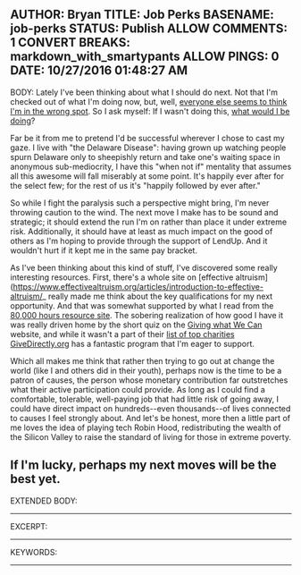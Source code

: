AUTHOR: Bryan
TITLE: Job Perks
BASENAME: job-perks
STATUS: Publish
ALLOW COMMENTS: 1
CONVERT BREAKS: markdown_with_smartypants
ALLOW PINGS: 0
DATE: 10/27/2016 01:48:27 AM
-----
BODY:
Lately I've been thinking about what I should do next. Not that I'm checked out of what I'm doing now, but, well, [everyone else seems to think I'm in the wrong spot](http://leftsider.com/leftsider/2016/09/ive-been-gone-from-twitter.htm). So I ask myself: If I wasn't doing this, [what would I be doing](http://leftsider.com/leftsider/2016/02/dont-be-your-job-dude.htm)? 

Far be it from me to pretend I'd be successful wherever I chose to cast my gaze. I live with "the Delaware Disease": having grown up watching people spurn Delaware only to sheepishly return and take one's waiting space in anonymous sub-mediocrity, I have this "when not if" mentality that assumes all this awesome will fall miserably at some point. It's happily ever after for the select few; for the rest of us it's "happily followed by ever after."

So while I fight the paralysis such a perspective might bring, I'm never throwing caution to the wind. The next move I make has to be sound and strategic; it should extend the run I'm on rather than place it under extreme risk. Additionally, it should have at least as much impact on the good of others as I'm hoping to provide through the support of LendUp. And it wouldn't hurt if it kept me in the same pay bracket. 

As I've been thinking about this kind of stuff, I've discovered some really interesting resources. First, there's a whole site on [effective altruism](https://www.effectivealtruism.org/articles/introduction-to-effective-altruism/_ really made me think about the key qualifications for my next opportunity. And that was somewhat supported by what I read from the [80,000 hours resource site](https://80000hours.org/). The sobering realization of how good I have it was really driven home by the short quiz on the [Giving what We Can](https://www.givingwhatwecan.org/get-involved/how-rich-am-i/) website, and while it wasn't a part of their [list of top charities](https://www.givingwhatwecan.org/top-charities/) [GiveDirectly.org](https://www.givedirectly.org/) has a fantastic program that I'm eager to support. 

Which all makes me think that rather then trying to go out at change the world (like I and others did in their youth), perhaps now is the time to be a patron of causes, the person whose monetary contribution far outstretches what their active participation could provide. As long as I could find a comfortable, tolerable, well-paying job that had little risk of going away, I could have direct impact on hundreds--even thousands--of lives connected to causes I feel strongly about. And let's be honest, more then a little part of me loves the idea of playing tech Robin Hood, redistributing the wealth of the Silicon Valley to raise the standard of living for those in extreme poverty. 

If I'm lucky, perhaps my next moves will be the best yet. 
-----
EXTENDED BODY:

-----
EXCERPT:

-----
KEYWORDS:

-----


